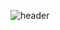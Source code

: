 ![header](https://capsule-render.vercel.app/api?type=waving&color=gradient&customColorList=23&height=300&section=header&text=yakcom&fontSize=90&fontAlignY=40&animation=fadeIn)


